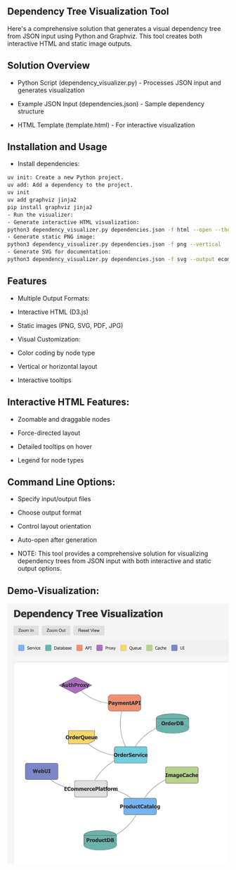 ## Dependency Tree Visualization Tool

Here's a comprehensive solution that generates a visual dependency tree from JSON input using Python and Graphviz. This tool creates both interactive HTML and static image outputs.

## Solution Overview

- Python Script (dependency_visualizer.py) - Processes JSON input and generates visualization

- Example JSON Input (dependencies.json) - Sample dependency structure

- HTML Template (template.html) - For interactive visualization

## Installation and Usage

- Install dependencies:

```bash
uv init: Create a new Python project.
uv add: Add a dependency to the project.
uv init
uv add graphviz jinja2
pip install graphviz jinja2
- Run the visualizer:
- Generate interactive HTML visualization:
python3 dependency_visualizer.py dependencies.json -f html --open --theme dark
- Generate static PNG image:
python3 dependency_visualizer.py dependencies.json -f png --vertical
- Generate SVG for documentation:
python3 dependency_visualizer.py dependencies.json -f svg --output ecommerce_architecture
```

## Features

- Multiple Output Formats:

- Interactive HTML (D3.js)

- Static images (PNG, SVG, PDF, JPG)

- Visual Customization:

- Color coding by node type

- Vertical or horizontal layout

- Interactive tooltips

## Interactive HTML Features:

- Zoomable and draggable nodes

- Force-directed layout

- Detailed tooltips on hover

- Legend for node types

## Command Line Options:

- Specify input/output files

- Choose output format

- Control layout orientation

- Auto-open after generation

- NOTE: This tool provides a comprehensive solution for visualizing dependency trees from JSON input with both interactive and static output options.

## Demo-Visualization:

![Demo-Visualization](demo-Visualization.png)
